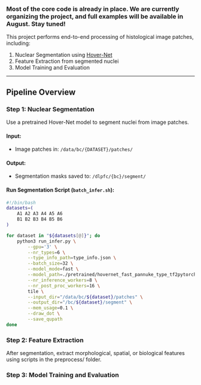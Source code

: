 ### **Most of the core code is already in place. We are currently organizing the project, and full examples will be available in August. Stay tuned!**

This project performs end-to-end processing of histological image patches, including:
1. Nuclear Segmentation using [Hover-Net](https://github.com/vqdang/hover_net)
2. Feature Extraction from segmented nuclei
3. Model Training and Evaluation
---
## Pipeline Overview
### Step 1: Nuclear Segmentation
Use a pretrained Hover-Net model to segment nuclei from image patches.
#### Input:
- Image patches in: `/data/bc/{DATASET}/patches/`
#### Output:
- Segmentation masks saved to: `/dlpfc/{bc}/segment/`
#### Run Segmentation Script (`batch_infer.sh`):
```bash
#!/bin/bash
datasets=(
    A1 A2 A3 A4 A5 A6
    B1 B2 B3 B4 B5 B6
)

for dataset in "${datasets[@]}"; do
    python3 run_infer.py \
        --gpu='3' \
        --nr_types=6 \
        --type_info_path=type_info.json \
        --batch_size=32 \
        --model_mode=fast \
        --model_path=./pretrained/hovernet_fast_pannuke_type_tf2pytorch.tar \
        --nr_inference_workers=8 \
        --nr_post_proc_workers=16 \
        tile \
        --input_dir="/data/bc/${dataset}/patches" \
        --output_dir="/bc/${dataset}/segment" \
        --mem_usage=0.1 \
        --draw_dot \
        --save_qupath
done
```
### Step 2: Feature Extraction
After segmentation, extract morphological, spatial, or biological features using scripts in the preprocess/ folder.
### Step 3: Model Training and Evaluation
